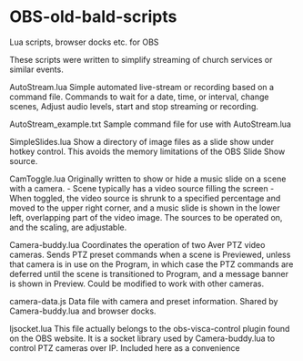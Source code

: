 # OBS-old-bald-scripts
Lua scripts, browser docks etc. for OBS

These scripts were written to simplify streaming of church services
or similar events.

AutoStream.lua
    Simple automated live-stream or recording based on a command file.
    Commands to wait for a date, time, or interval, change scenes,
    Adjust audio levels, start and stop streaming or recording.

AutoStream_example.txt
    Sample command file for use with AutoStream.lua

SimpleSlides.lua
    Show a directory of image files as a slide show under hotkey control.
    This avoids the memory limitations of the OBS Slide Show source.

CamToggle.lua
    Originally written to show or hide a music slide on a scene with a camera.
    - Scene typically has a video source filling the screen
    - When toggled, the video source is shrunk to a specified percentage and
      moved to the upper right corner, and a music slide is shown in the lower
      left, overlapping part of the video image.
    The sources to be operated on, and the scaling, are adjustable.

Camera-buddy.lua
    Coordinates the operation of two Aver PTZ video cameras.
    Sends PTZ preset commands when a scene is Previewed, unless that
    camera is in use on the Program, in which case the PTZ commands
    are deferred until the scene is transitioned to Program, and
    a message banner is shown in Preview.
    Could be modified to work with other cameras.

camera-data.js
    Data file with camera and preset information. Shared by Camera-buddy.lua
    and browser docks.

ljsocket.lua
    This file actually belongs to the obs-visca-control plugin found on
    the OBS website. It is a socket library used by Camera-buddy.lua to
    control PTZ cameras over IP. Included here as a convenience

